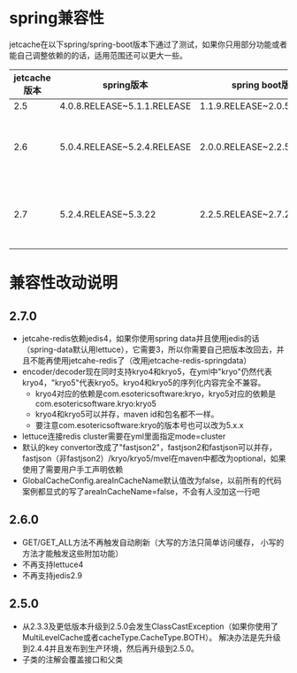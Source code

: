 # spring兼容性
jetcache在以下spring/spring-boot版本下通过了测试，如果你只用部分功能或者能自己调整依赖的的话，适用范围还可以更大一些。

| jetcache版本 | spring版本                    | spring boot版本               | 说明                                                             |
|------------|-----------------------------|-----------------------------|----------------------------------------------------------------|
| 2.5        | 4.0.8.RELEASE~5.1.1.RELEASE | 1.1.9.RELEASE~2.0.5.RELEASE ||
| 2.6        | 5.0.4.RELEASE~5.2.4.RELEASE | 2.0.0.RELEASE~2.2.5.RELEASE | jetcache-redis依赖jedis3.1.0，springdata(jedis)依赖jedis2.9.3，不能同时用 |
| 2.7        | 5.2.4.RELEASE~5.3.22        | 2.2.5.RELEASE~2.7.2         | jetcahe-redis依赖jedis4，springdata(jedis)依赖jedis3，不能同时用          |

# 兼容性改动说明
## 2.7.0
* jetcahe-redis依赖jedis4，如果你使用spring data并且使用jedis的话（spring-data默认用lettuce），它需要3，所以你需要自己把版本改回去，并且不能再使用jetcahe-redis了（改用jetcache-redis-springdata）
* encoder/decoder现在同时支持kryo4和kryo5，在yml中"kryo"仍然代表kryo4，"kryo5"代表kryo5。kryo4和kryo5的序列化内容完全不兼容。
  * kryo4对应的依赖是com.esotericsoftware:kryo，kryo5对应的依赖是com.esotericsoftware.kryo:kryo5
  * kryo4和kryo5可以并存，maven id和包名都不一样。
  * 要注意com.esotericsoftware:kryo的版本号也可以改为5.x.x
* lettuce连接redis cluster需要在yml里面指定mode=cluster
* 默认的key convertor改成了"fastjson2"，fastjson2和fastjson可以并存，fastjson（非fastjson2）/kryo/kryo5/mvel在maven中都改为optional，如果使用了需要用户手工声明依赖
* GlobalCacheConfig.areaInCacheName默认值改为false，以前所有的代码案例都显式的写了areaInCacheName=false，不会有人没加这一行吧

## 2.6.0
* GET/GET_ALL方法不再触发自动刷新（大写的方法只简单访问缓存， 小写的方法才能触发这些附加功能）
* 不再支持lettuce4
* 不再支持jedis2.9

## 2.5.0
* 从2.3.3及更低版本升级到2.5.0会发生ClassCastException（如果你使用了MultiLevelCache或者cacheType.CacheType.BOTH）。
解决办法是先升级到2.4.4并且发布到生产环境，然后再升级到2.5.0。
* 子类的注解会覆盖接口和父类